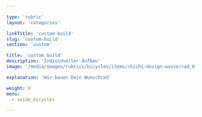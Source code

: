 ```yaml
---

type: 'rubric'
layout: 'categories'

linkTitle: 'custom build'
slug: 'custom-build'
section: 'custom'

title: 'custom build'
description: 'Individueller Aufbau'
image: '/media/images/rubrics/bicycles/items/chichi-design-wasserrad_01.jpg'

explanation: 'Wir bauen Dein Wunschrad'

weight: 9
menu:
  - aside_bicycles

---
```

